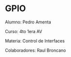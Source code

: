 # GPIO

Alumno: Pedro Amenta

Curso: 4to 1era AV

Materia: Control de Interfaces

Colaboradores: Raul Broncano
